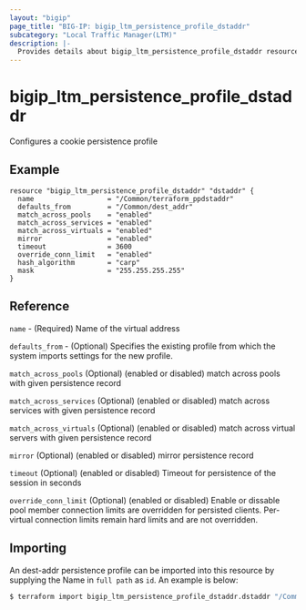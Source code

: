 ```yaml
---
layout: "bigip"
page_title: "BIG-IP: bigip_ltm_persistence_profile_dstaddr"
subcategory: "Local Traffic Manager(LTM)"
description: |-
  Provides details about bigip_ltm_persistence_profile_dstaddr resource
---
```


# bigip_ltm_persistence_profile_dstaddr

Configures a cookie persistence profile

## Example

```
resource "bigip_ltm_persistence_profile_dstaddr" "dstaddr" {
  name                  = "/Common/terraform_ppdstaddr"
  defaults_from         = "/Common/dest_addr"
  match_across_pools    = "enabled"
  match_across_services = "enabled"
  match_across_virtuals = "enabled"
  mirror                = "enabled"
  timeout               = 3600
  override_conn_limit   = "enabled"
  hash_algorithm        = "carp"
  mask                  = "255.255.255.255"
}

```

## Reference

`name` - (Required) Name of the virtual address

`defaults_from` - (Optional) Specifies the existing profile from which the system imports settings for the new profile.

`match_across_pools` (Optional) (enabled or disabled) match across pools with given persistence record

`match_across_services` (Optional) (enabled or disabled) match across services with given persistence record

`match_across_virtuals` (Optional) (enabled or disabled) match across virtual servers with given persistence record

`mirror` (Optional) (enabled or disabled) mirror persistence record

`timeout` (Optional) (enabled or disabled) Timeout for persistence of the session in seconds

`override_conn_limit` (Optional) (enabled or disabled) Enable or dissable pool member connection limits are overridden for persisted clients. Per-virtual connection limits remain hard limits and are not overridden.

## Importing
An dest-addr persistence profile can be imported into this resource by supplying the Name in `full path` as `id`.
An example is below:
```sh
$ terraform import bigip_ltm_persistence_profile_dstaddr.dstaddr "/Common/terraform_ppdstaddr"
```

